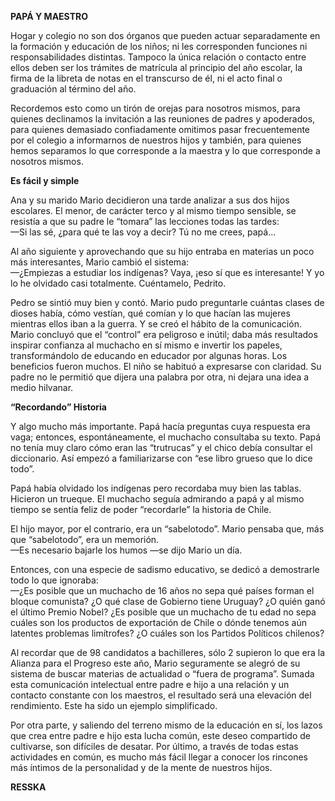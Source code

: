 ---
---

__PAPÁ Y MAESTRO__

Hogar y colegio no son dos órganos que pueden actuar separadamente en la formación y educación de los niños; ni les corresponden funciones ni responsabilidades distintas\. Tampoco la única relación o contacto entre ellos deben ser los trámites de matrícula al principio del año escolar, la firma de la libreta de notas en el transcurso de él, ni el acto final o graduación al término del año\.

Recordemos esto como un tirón de orejas para nosotros mismos, para quienes declinamos la invitación a las reuniones de padres y apoderados, para quienes demasiado confiadamente omitimos pasar frecuentemente por el colegio a informarnos de nuestros hijos y también, para quienes hemos separamos lo que corresponde a la maestra y lo que corresponde a nosotros mismos\.

__Es fácil y simple__

Ana y su marido Mario decidieron una tarde analizar a sus dos hijos escolares\. El menor, de carácter terco y al mismo tiempo sensible, se resistía a que su padre le “tomara” las lecciones todas las tardes:  
—Si las sé, ¿para qué te las voy a decir? Tú no me crees, papá\.\.\.

Al año siguiente y aprovechando que su hijo entraba en materias un poco más interesantes, Mario cambió el sistema:  
—¿Empiezas a estudiar los indígenas? Vaya, ¡eso sí que es interesante\! Y yo lo he olvidado casi totalmente\. Cuéntamelo, Pedrito\.

Pedro se sintió muy bien y contó\. Mario pudo preguntarle cuántas clases de dioses había, cómo vestían, qué comían y lo que hacían las mujeres mientras ellos iban a la guerra\. Y se creó el hábito de la comunicación\. Mario concluyó que el “control” era peligroso e inútil; daba más resultados inspirar confianza al muchacho en sí mismo e invertir los papeles, transformándolo de educando en educador por algunas horas\. Los beneficios fueron muchos\. El niño se habituó a expresarse con claridad\. Su padre no le permitió que dijera una palabra por otra, ni dejara una idea a medio hilvanar\.

__“Recordando” Historia__

Y algo mucho más importante\. Papá hacía preguntas cuya respuesta era vaga; entonces, espontáneamente, el muchacho consultaba su texto\. Papá no tenía muy claro cómo eran las “trutrucas” y el chico debía consultar el diccionario\. Así empezó a familiarizarse con “ese libro grueso que lo dice todo”\.

Papá había olvidado los indígenas pero recordaba muy bien las tablas\. Hicieron un trueque\. El muchacho seguía admirando a papá y al mismo tiempo se sentía feliz de poder “recordarle” la historia de Chile\.

El hijo mayor, por el contrario, era un “sabelotodo”\. Mario pensaba que, más que “sabelotodo”, era un memorión\.  
—Es necesario bajarle los humos —se dijo Mario un día\.

Entonces, con una especie de sadismo educativo, se dedicó a demostrarle todo lo que ignoraba:  
—¿Es posible que un muchacho de 16 años no sepa qué países forman el bloque comunista? ¿O qué clase de Gobierno tiene Uruguay? ¿O quién ganó el último Premio Nobel? ¿Es posible que un muchacho de tu edad no sepa cuáles son los productos de exportación de Chile o dónde tenemos aún latentes problemas limítrofes? ¿O cuáles son los Partidos Políticos chilenos?

Al recordar que de 98 candidatos a bachilleres, sólo 2 supieron lo que era la Alianza para el Progreso este año, Mario seguramente se alegró de su sistema de buscar materias de actualidad o “fuera de programa”\. Sumada esta comunicación intelectual entre padre e hijo a una relación y un contacto constante con los maestros, el resultado será una elevación del rendimiento\. Este ha sido un ejemplo simplificado\.

Por otra parte, y saliendo del terreno mismo de la educación en sí, los lazos que crea entre padre e hijo esta lucha común, este deseo compartido de cultivarse, son difíciles de desatar\. Por último, a través de todas estas actividades en común, es mucho más fácil llegar a conocer los rincones más íntimos de la personalidad y de la mente de nuestros hijos\.

__RESSKA__

